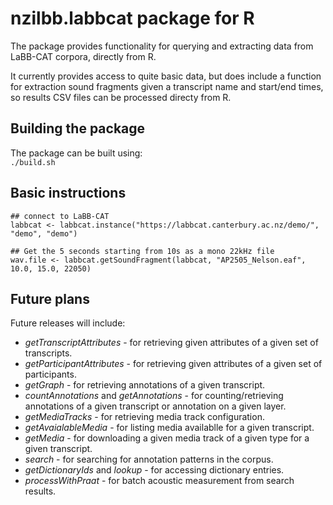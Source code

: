 # nzilbb.labbcat package for R

The package provides functionality for querying and extracting data
from LaBB-CAT corpora, directly from R.

It currently provides access to quite basic data, but does
include a function for extraction sound fragments given a transcript
name and start/end times, so results CSV files can be processed
directy from R.

## Building the package

The package can be built using:  
`./build.sh`

## Basic instructions

```
## connect to LaBB-CAT
labbcat <- labbcat.instance("https://labbcat.canterbury.ac.nz/demo/", "demo", "demo")

## Get the 5 seconds starting from 10s as a mono 22kHz file
wav.file <- labbcat.getSoundFragment(labbcat, "AP2505_Nelson.eaf", 10.0, 15.0, 22050)
```

## Future plans

Future releases will include:
 * *getTranscriptAttributes* - for retrieving given attributes of a
 given set of transcripts.
 * *getParticipantAttributes* - for retrieving given attributes of a
 given set of participants.
 * *getGraph* - for retrieving annotations of a given transcript.
 * *countAnnotations* and *getAnnotations* - for counting/retrieving
 annotations of a given transcript or annotation on a given layer.
 * *getMediaTracks* - for retrieving media track configuration.
 * *getAvaialableMedia* - for listing media availablle for a given
 transcript.
 * *getMedia* - for downloading a given media track of a given type
 for a given transcript.
 * *search* - for searching for annotation patterns in the corpus.
 * *getDictionaryIds* and *lookup* - for accessing dictionary
 entries. 
 * *processWithPraat* - for batch acoustic measurement from search
 results. 
